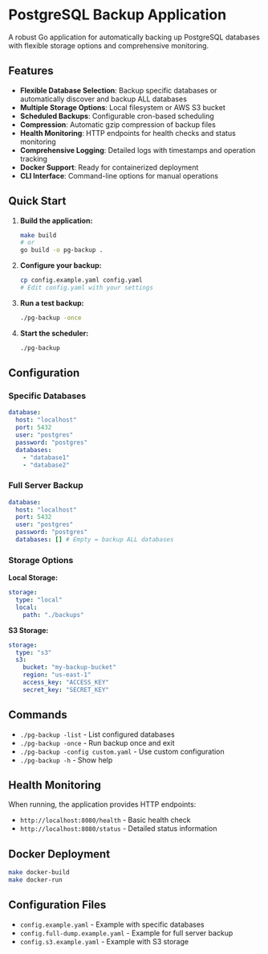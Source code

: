 # PostgreSQL Backup Application

A robust Go application for automatically backing up PostgreSQL databases with flexible storage options and comprehensive monitoring.

## Features

- **Flexible Database Selection**: Backup specific databases or automatically discover and backup ALL databases
- **Multiple Storage Options**: Local filesystem or AWS S3 bucket
- **Scheduled Backups**: Configurable cron-based scheduling
- **Compression**: Automatic gzip compression of backup files
- **Health Monitoring**: HTTP endpoints for health checks and status monitoring
- **Comprehensive Logging**: Detailed logs with timestamps and operation tracking
- **Docker Support**: Ready for containerized deployment
- **CLI Interface**: Command-line options for manual operations

## Quick Start

1. **Build the application:**

   ```bash
   make build
   # or
   go build -o pg-backup .
   ```

2. **Configure your backup:**

   ```bash
   cp config.example.yaml config.yaml
   # Edit config.yaml with your settings
   ```

3. **Run a test backup:**

   ```bash
   ./pg-backup -once
   ```

4. **Start the scheduler:**
   ```bash
   ./pg-backup
   ```

## Configuration

### Specific Databases

```yaml
database:
  host: "localhost"
  port: 5432
  user: "postgres"
  password: "postgres"
  databases:
    - "database1"
    - "database2"
```

### Full Server Backup

```yaml
database:
  host: "localhost"
  port: 5432
  user: "postgres"
  password: "postgres"
  databases: [] # Empty = backup ALL databases
```

### Storage Options

**Local Storage:**

```yaml
storage:
  type: "local"
  local:
    path: "./backups"
```

**S3 Storage:**

```yaml
storage:
  type: "s3"
  s3:
    bucket: "my-backup-bucket"
    region: "us-east-1"
    access_key: "ACCESS_KEY"
    secret_key: "SECRET_KEY"
```

## Commands

- `./pg-backup -list` - List configured databases
- `./pg-backup -once` - Run backup once and exit
- `./pg-backup -config custom.yaml` - Use custom configuration
- `./pg-backup -h` - Show help

## Health Monitoring

When running, the application provides HTTP endpoints:

- `http://localhost:8080/health` - Basic health check
- `http://localhost:8080/status` - Detailed status information

## Docker Deployment

```bash
make docker-build
make docker-run
```

## Configuration Files

- `config.example.yaml` - Example with specific databases
- `config.full-dump.example.yaml` - Example for full server backup
- `config.s3.example.yaml` - Example with S3 storage
